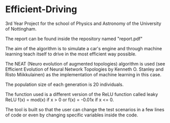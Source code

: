 # Efficient-Driving
3rd Year Project for the school of Physics and Astronomy of the University of Nottingham. 

The report can be found inside the repository named "report.pdf"

The aim of the algorithm is to simulate a car's engine and through machine learning teach itself to drive in the most efficient way possible.

The NEAT (Neuro evolution of augmented topologies) algorithm is used (see Efficient Evolution of Neural Network Topologies by Kenneth O. Stanley and Risto Miikkulainen) as the implementation of machine learning in this case. 

The population size of each generation is 20 individuals.

The function used is a different version of the ReLU function called leaky ReLU f(x) = mod(x) if x > 0 or f(x) = -0.01x if x <= 0.

The tool is built so that the user can change the test scenarios in a few lines of code or even by changing specific variables inside the code.


